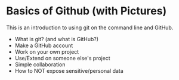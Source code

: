# Basics of Github (with Pictures)

This is an introduction to using git on the command line and GitHub.

* What is git? (and what is GitHub?)
* Make a GitHub account
* Work on your own project
* Use/Extend on someone else's project
* Simple collaboration
* How to NOT expose sensitive/personal data

